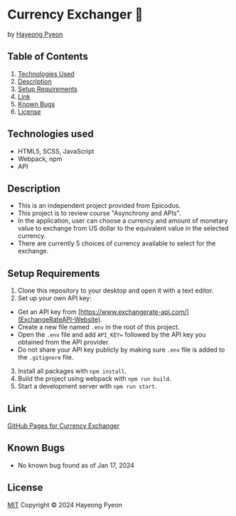 # Currency Exchanger 💱
by [Hayeong Pyeon](https://www.hayeong.website)

## Table of Contents
1. [Technologies Used](#technologies-used)
2. [Description](#description)
3. [Setup Requirements](#setup-requirements)
4. [Link](#link)
5. [Known Bugs](#known-bugs)
6. [License](#license)

## Technologies used
- HTML5, SCSS, JavaScript
- Webpack, npm
- API

## Description
- This is an independent project provided from Epicodus.
- This project is to review course "Asynchrony and APIs".
- In the application, user can choose a currency and amount of monetary value to exchange from US dollar to the equivalent value in the selected currency. 
- There are currently 5 choices of currency available to select for the exchange. 

## Setup Requirements
1. Clone this repository to your desktop and open it with a text editor.
2. Set up your own API key: 
- Get an API key from [https://www.exchangerate-api.com/](ExchangeRateAPI-Website).
- Create a new file named `.env` in the root of this project. 
- Open the `.env` file and add `API_KEY=` followed by the API key you obtained from the API provider. 
- Do not share your API key publicly by making sure `.env` file is added to the `.gitignore` file. 
3. Install all packages with `npm install`.
4. Build the project using webpack with `npm run build`.
5. Start a development server with `npm run start`.

## Link
<a href="https://hypyeon.github.io/epicodus-project6-currency-exchanger/" target="_blank">GitHub Pages for Currency Exchanger</a>

## Known Bugs
- No known bug found as of Jan 17, 2024

## License
[MIT](/LICENSE.txt) Copyright © 2024 Hayeong Pyeon
